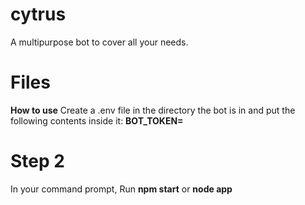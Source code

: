 # cytrus
A multipurpose bot to cover all your needs.

# Files
**How to use**
Create a .env file in the directory the bot is in and put the following contents inside it: **BOT_TOKEN=**
<Your Bot Token>

# Step 2
In your command prompt, Run **npm start** or **node app**
